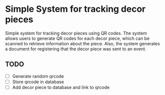 # Simple System for tracking decor pieces
Simple system for tracking decor pieces using QR codes. The system allows users to generate QR codes for each decor piece, which can be scanned to retrieve information about the piece. Also, the system generates a document for registering that the decor piece was sent to an event.

## TODO
- [ ] Generate random qrcode
- [ ] Store qrcode in database
- [ ] Add decor piece to database and link to qrcode
